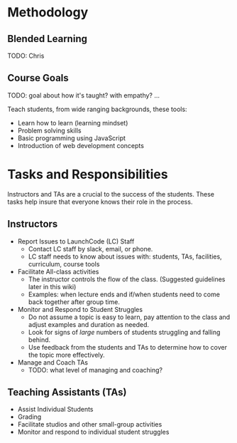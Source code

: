 # Methodology

## Blended Learning
TODO: Chris

## Course Goals
TODO: goal about how it's taught? with empathy? ...

Teach students, from wide ranging backgrounds, these tools:
* Learn how to learn (learning mindset)
* Problem solving skills
* Basic programming using JavaScript
* Introduction of web development concepts

# Tasks and Responsibilities
Instructors and TAs are a crucial to the success of the students. These tasks help insure that everyone knows
their role in the process.

## Instructors
* Report Issues to LaunchCode (LC) Staff
  * Contact LC staff by slack, email, or phone.
  * LC staff needs to know about issues with: students, TAs, facilities, curriculum, course tools
* Facilitate All-class activities 
  * The instructor controls the flow of the class. (Suggested guidelines later in this wiki)
  * Examples: when lecture ends and if/when students need to come back together after group time.
* Monitor and Respond to Student Struggles
  * Do not assume a topic is easy to learn, pay attention to the class and adjust examples and duration as needed.
  * Look for signs of *large* numbers of students struggling and falling behind.
  * Use feedback from the students and TAs to determine how to cover the topic more effectively.
* Manage and Coach TAs
  * TODO: what level of managing and coaching?

## Teaching Assistants (TAs)
* Assist Individual Students
* Grading
* Facilitate studios and other small-group activities
* Monitor and respond to individual student struggles
